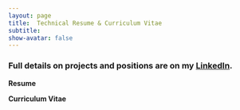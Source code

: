 ```yaml
---
layout: page
title:  Technical Resume & Curriculum Vitae
subtitle:
show-avatar: false
---
```

### Full details on projects and positions are on my [LinkedIn](https://linkedin.com/in/jiahui-k-chen/).  

**Resume**
<object data="/img/June1_Resume.pdf" width="1000" height="1000" type='application/pdf'></object>

**Curriculum Vitae**
<object data="/img/June1_CV.pdf" width="1000" height="1000" type='application/pdf'></object>
